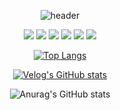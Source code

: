 <div align=center>

  ![header](https://capsule-render.vercel.app/api?type=Rounded&color=auto&height=300&section=header&text=Java%20Factory&fontSize=50&animation=fadeIn)
  
  <img src="https://img.shields.io/badge/Spring-6DB33F?style=for-the-badge&logo=Spring&logoColor=white">
  <img src="https://img.shields.io/badge/Spring%20Boot-6DB33F?style=for-the-badge&logo=SpringBoot&logoColor=white">
  <img src="https://img.shields.io/badge/Spring%20Data%20JPA-6DB33F?style=for-the-badge&logo=Hibernate&logoColor=white">
  <img src="https://img.shields.io/badge/Spring%20Security-6DB33F?style=for-the-badge&logo=SpringSecurity&logoColor=white">
  <img src="https://img.shields.io/badge/Apache%20Tomcat-F8DC75?style=for-the-badge&logo=ApacheTomcat&logoColor=black">
  <img src="https://img.shields.io/badge/Hibernate-59666C?style=for-the-badge&logo=Hibernate&logoColor=white">

  [![Top Langs](https://github-readme-stats.vercel.app/api/top-langs/?username=phdljr&layout=compact)]()

  [![Velog's GitHub stats](https://velog-readme-stats.vercel.app/api?name=phdljr)](https://velog-readme-stats.vercel.app/api/redirect?name=eungyeole)

  ![Anurag's GitHub stats](https://github-readme-stats.vercel.app/api?username=phdljr&show_icons=true&theme=radical)  

</div>
